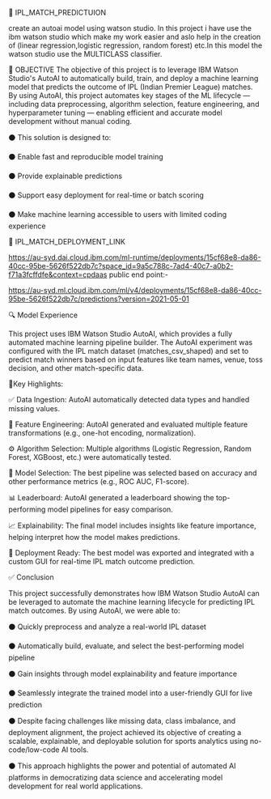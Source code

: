 🏏 IPL_MATCH_PREDICTUION

create an autoai model using watson studio.
In this project i have use the ibm watson studio which make my work easier and aslo help in the creation of (linear regression,logistic regression, random forest) etc.In this model the watson studio use the MULTICLASS classifier.


🎯 OBJECTIVE
The objective of this project is to leverage IBM Watson Studio's AutoAI to automatically build, train, and deploy a machine learning model that predicts the outcome of IPL (Indian Premier League) matches. By using AutoAI, this project automates key stages of the ML lifecycle — including data preprocessing, algorithm selection, feature engineering, and hyperparameter tuning — enabling efficient and accurate model development without manual coding.

⚫️ This solution is designed to:

⚫️ Enable fast and reproducible model training

⚫️ Provide explainable predictions

⚫️ Support easy deployment for real-time or batch scoring

⚫️ Make machine learning accessible to users with limited coding experience


📌 IPL_MATCH_DEPLOYMENT_LINK

https://au-syd.dai.cloud.ibm.com/ml-runtime/deployments/15cf68e8-da86-40cc-95be-5626f522db7c?space_id=9a5c788c-7ad4-40c7-a0b2-f71a3fcffdfe&context=cpdaas
public end point:-

https://au-syd.ml.cloud.ibm.com/ml/v4/deployments/15cf68e8-da86-40cc-95be-5626f522db7c/predictions?version=2021-05-01

🔍 Model Experience


This project uses IBM Watson Studio AutoAI, which provides a fully automated machine learning pipeline builder. The AutoAI experiment was configured with the IPL match dataset (matches_csv_shaped) and set to predict match winners based on input features like team names, venue, toss decision, and other match-specific data.


📌Key Highlights:

✅ Data Ingestion: AutoAI automatically detected data types and handled missing values.

🧠 Feature Engineering: AutoAI generated and evaluated multiple feature transformations (e.g., one-hot encoding, normalization).

⚙️ Algorithm Selection: Multiple algorithms (Logistic Regression, Random Forest, XGBoost, etc.) were automatically tested.

🎯 Model Selection: The best pipeline was selected based on accuracy and other performance metrics (e.g., ROC AUC, F1-score).

📊 Leaderboard: AutoAI generated a leaderboard showing the top-performing model pipelines for easy comparison.

📈 Explainability: The final model includes insights like feature importance, helping interpret how the model makes predictions.

🚀 Deployment Ready: The best model was exported and integrated with a custom GUI for real-time IPL match outcome prediction.


✅ Conclusion

This project successfully demonstrates how IBM Watson Studio AutoAI can be leveraged to automate the machine learning lifecycle for predicting IPL match outcomes. By using AutoAI, we were able to:

⚫️ Quickly preprocess and analyze a real-world IPL dataset

⚫️ Automatically build, evaluate, and select the best-performing model pipeline

⚫️ Gain insights through model explainability and feature importance

⚫️ Seamlessly integrate the trained model into a user-friendly GUI for live prediction

⚫️ Despite facing challenges like missing data, class imbalance, and deployment alignment, the project achieved its objective of creating a scalable,      explainable, and deployable solution for sports analytics using no-code/low-code AI tools.

⚫️ This approach highlights the power and potential of automated AI platforms in democratizing data science and accelerating model development for         real world applications.



